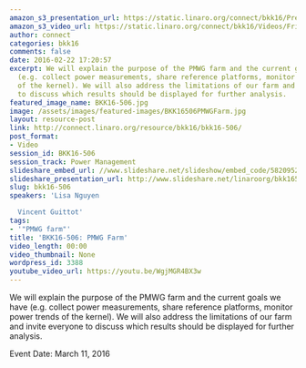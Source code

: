 ```yaml
---
amazon_s3_presentation_url: https://static.linaro.org/connect/bkk16/Presentations/Friday/BKK16-506.pdf
amazon_s3_video_url: https://static.linaro.org/connect/bkk16/Videos/Friday/BKK16-506%20PMWG%20Farm.mp4
author: connect
categories: bkk16
comments: false
date: 2016-02-22 17:20:57
excerpt: We will explain the purpose of the PMWG farm and the current goals we have
  (e.g. collect power measurements, share reference platforms, monitor power trends
  of the kernel). We will also address the limitations of our farm and invite everyone
  to discuss which results should be displayed for further analysis.
featured_image_name: BKK16-506.jpg
image: /assets/images/featured-images/BKK16506PMWGFarm.jpg
layout: resource-post
link: http://connect.linaro.org/resource/bkk16/bkk16-506/
post_format:
- Video
session_id: BKK16-506
session_track: Power Management
slideshare_embed_url: //www.slideshare.net/slideshow/embed_code/58209528
slideshare_presentation_url: http://www.slideshare.net/linaroorg/bkk16506-pmwg-farm
slug: bkk16-506
speakers: 'Lisa Nguyen

  Vincent Guittot'
tags:
- '"PMWG farm"'
title: 'BKK16-506: PMWG Farm'
video_length: 00:00
video_thumbnail: None
wordpress_id: 3388
youtube_video_url: https://youtu.be/WgjMGR4BX3w
---
```


We will explain the purpose of the PMWG farm and the current goals we have (e.g. collect power measurements, share reference platforms, monitor power trends of the kernel). We will also address the limitations of our farm and invite everyone to discuss which results should be displayed for further analysis.

Event Date: March 11, 2016